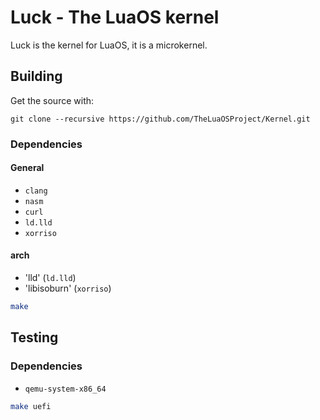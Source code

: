 # Luck - The LuaOS kernel

Luck is the kernel for LuaOS, it is a microkernel.

## Building

Get the source with:

`git clone --recursive https://github.com/TheLuaOSProject/Kernel.git`

### Dependencies

#### General

- `clang`
- `nasm`
- `curl`
- `ld.lld`
- `xorriso`

#### arch

- 'lld' (`ld.lld`)
- 'libisoburn' (`xorriso`)

```sh
make
```

## Testing

### Dependencies

- `qemu-system-x86_64`

```sh
make uefi
```

